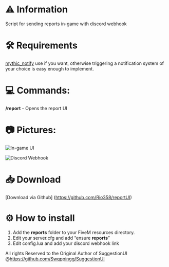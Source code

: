 # :warning: Information
Script for sending reports in-game with discord webhook


# :hammer_and_wrench: Requirements
[mythic_notify](https://github.com/FlawwsX/mythic_notify)
 use if you want, otherwise triggering a notification system of your choice is easy enough to implement.

# :computer: **Commands:**
**/report** - Opens the report UI

# :camera: **Pictures:**
![In-game UI](https://i.imgur.com/twMcS0F.png)

![Discord Webhook](https://i.imgur.com/GPp3UWv.png)

# :inbox_tray: Download
[Download via Github] (https://github.com/Rio358/reportUI)

# :gear: How to install
1. Add the **reports** folder to your FiveM resources directory.
2. Edit your server.cfg and add “ensure **reports**”
3. Edit config.lua and add your discord webhook link

All rights Reserved to the Original Author of SuggestionUI @https://github.com/Swqppingg/SuggestionUI
